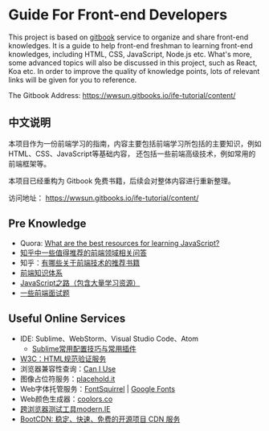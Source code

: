 # Guide For Front-end Developers

This project is based on [gitbook](www.gitbook.com) service to organize and share front-end knowledges. It is a guide to help front-end freshman to learning front-end knowledges, including HTML, CSS, JavaScript, Node.js etc. What's more, some advanced topics will also be discussed in this project, such as React, Koa etc. In order to improve the quality of knowledge points, lots of relevant links will be given for you to reference.

The Gitbook Address: https://wwsun.gitbooks.io/ife-tutorial/content/







## 中文说明

本项目作为一份前端学习的指南，内容主要包括前端学习所包括的主要知识，例如HTML、CSS、JavaScript等基础内容，
还包括一些前端高级技术，例如常用的前端框架等。

本项目已经重构为 Gitbook 免费书籍，后续会对整体内容进行重新整理。

访问地址： https://wwsun.gitbooks.io/ife-tutorial/content/

## Pre Knowledge

- Quora: [What are the best resources for learning JavaScript?](https://www.quora.com/What-are-the-best-resources-for-learning-JavaScript)
- [知乎中一些值得推荐的前端领域相关问答](http://www.zhihu.com/question/20246142)
- 知乎：[有哪些关于前端技术的推荐书籍](http://www.zhihu.com/question/19809484?rf=20315724)
- [前端知识体系](https://github.com/JacksonTian/fks)
- [JavaScript之路（包含大量学习资源）](http://jstherightway.org/)
- [一些前端面试题](https://github.com/h5bp/Front-end-Developer-Interview-Questions)

## Useful Online Services

- IDE: Sublime、WebStorm、Visual Studio Code、Atom
  - [Sublime常用配置技巧与常用插件](http://wwsun.me/posts/sublime-usage.html)
- [W3C：HTML规范验证服务](https://validator.w3.org)
- 浏览器兼容性查询：[Can I Use](http://caniuse.com/)
- 图像占位符服务：[placehold.it](http://placehold.it/)
- Web字体托管服务：[FontSquirrel](http://www.fontsquirrel.com/) | [Google Fonts]()
- Web颜色生成器：[coolors.co](https://coolors.co/)
- [跨浏览器测试工具modern.IE](https://www.modern.ie/zh-cn)
- [BootCDN: 稳定、快速、免费的开源项目 CDN 服务](http://www.bootcdn.cn/)